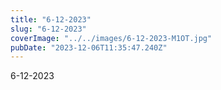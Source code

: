 ```yaml
---
title: "6-12-2023"
slug: "6-12-2023"
coverImage: "../../images/6-12-2023-M1OT.jpg"
pubDate: "2023-12-06T11:35:47.240Z"
---
```


6-12-2023
